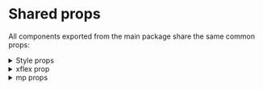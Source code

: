 # Shared props

All components exported from the main package share the same common props:

<details>

<summary>Style props</summary>

These props directly affect your components' style.

`accentColor`: string | number

`additiveSymbols`: string | number

`alignContent`: string | number

`alignItems`: string | number

`alignSelf`: string | number

`alignmentBaseline`: string | number

`all`: string | number

`animation`: string | number

`animationDelay`: string | number

`animationDirection`: string | number

`animationDuration`: string | number

`animationFillMode`: string | number

`animationIterationCount`: string | number

`animationName`: string | number

`animationPlayState`: string | number

`animationTimingFunction`: string | number

`appRegion`: string | number

`appearance`: string | number

`ascentOverride`: string | number

`aspectRatio`: string | number

`backdropFilter`: string | number

`backfaceVisibility`: string | number

`background`: string | number

`backgroundAttachment`: string | number

`backgroundBlendMode`: string | number

`backgroundClip`: string | number

`backgroundColor`: string | number

`backgroundImage`: string | number

`backgroundOrigin`: string | number

`backgroundPosition`: string | number

`backgroundPositionX`: string | number

`backgroundPositionY`: string | number

`backgroundRepeat`: string | number

`backgroundRepeatX`: string | number

`backgroundRepeatY`: string | number

`backgroundSize`: string | number

`baselineShift`: string | number

`blockSize`: string | number

`border`: string | number

`borderBlock`: string | number

`borderBlockColor`: string | number

`borderBlockEnd`: string | number

`borderBlockEndColor`: string | number

`borderBlockEndStyle`: string | number

`borderBlockEndWidth`: string | number

`borderBlockStart`: string | number

`borderBlockStartColor`: string | number

`borderBlockStartStyle`: string | number

`borderBlockStartWidth`: string | number

`borderBlockStyle`: string | number

`borderBlockWidth`: string | number

`borderBottom`: string | number

`borderBottomColor`: string | number

`borderBottomLeftRadius`: string | number

`borderBottomRightRadius`: string | number

`borderBottomStyle`: string | number

`borderBottomWidth`: string | number

`borderCollapse`: string | number

`borderColor`: string | number

`borderEndEndRadius`: string | number

`borderEndStartRadius`: string | number

`borderImage`: string | number

`borderImageOutset`: string | number

`borderImageRepeat`: string | number

`borderImageSlice`: string | number

`borderImageSource`: string | number

`borderImageWidth`: string | number

`borderInline`: string | number

`borderInlineColor`: string | number

`borderInlineEnd`: string | number

`borderInlineEndColor`: string | number

`borderInlineEndStyle`: string | number

`borderInlineEndWidth`: string | number

`borderInlineStart`: string | number

`borderInlineStartColor`: string | number

`borderInlineStartStyle`: string | number

`borderInlineStartWidth`: string | number

`borderInlineStyle`: string | number

`borderInlineWidth`: string | number

`borderLeft`: string | number

`borderLeftColor`: string | number

`borderLeftStyle`: string | number

`borderLeftWidth`: string | number

`borderRadius`: string | number

`borderRight`: string | number

`borderRightColor`: string | number

`borderRightStyle`: string | number

`borderRightWidth`: string | number

`borderSpacing`: string | number

`borderStartEndRadius`: string | number

`borderStartStartRadius`: string | number

`borderStyle`: string | number

`borderTop`: string | number

`borderTopColor`: string | number

`borderTopLeftRadius`: string | number

`borderTopRightRadius`: string | number

`borderTopStyle`: string | number

`borderTopWidth`: string | number

`borderWidth`: string | number

`bottom`: string | number

`boxShadow`: string | number

`boxSizing`: string | number

`breakAfter`: string | number

`breakBefore`: string | number

`breakInside`: string | number

`bufferedRendering`: string | number

`captionSide`: string | number

`caretColor`: string | number

`clear`: string | number

`clip`: string | number

`clipPath`: string | number

`clipRule`: string | number

`color`: string | number

`colorInterpolation`: string | number

`colorInterpolationFilters`: string | number

`colorRendering`: string | number

`colorScheme`: string | number

`columnCount`: string | number

`columnFill`: string | number

`columnGap`: string | number

`columnRule`: string | number

`columnRuleColor`: string | number

`columnRuleStyle`: string | number

`columnRuleWidth`: string | number

`columnSpan`: string | number

`columnWidth`: string | number

`columns`: string | number

`contain`: string | number

`containIntrinsicBlockSize`: string | number

`containIntrinsicHeight`: string | number

`containIntrinsicInlineSize`: string | number

`containIntrinsicSize`: string | number

`containIntrinsicWidth`: string | number

`content`: string | number

`contentVisibility`: string | number

`counterIncrement`: string | number

`counterReset`: string | number

`counterSet`: string | number

`cursor`: string | number

`cx`: string | number

`cy`: string | number

`d`: string | number

`descentOverride`: string | number

`direction`: string | number

`display`: string | number

`dominantBaseline`: string | number

`emptyCells`: string | number

`fallback`: string | number

`fill`: string | number

`fillOpacity`: string | number

`fillRule`: string | number

`filter`: string | number

`flex`: string | number

`flexBasis`: string | number

`flexDirection`: string | number

`flexFlow`: string | number

`flexGrow`: string | number

`flexShrink`: string | number

`flexWrap`: string | number

`float`: string | number

`floodColor`: string | number

`floodOpacity`: string | number

`font`: string | number

`fontDisplay`: string | number

`fontFamily`: string | number

`fontFeatureSettings`: string | number

`fontKerning`: string | number

`fontOpticalSizing`: string | number

`fontSize`: string | number

`fontStretch`: string | number

`fontStyle`: string | number

`fontSynthesis`: string | number

`fontSynthesisSmallCaps`: string | number

`fontSynthesisStyle`: string | number

`fontSynthesisWeight`: string | number

`fontVariant`: string | number

`fontVariantCaps`: string | number

`fontVariantEastAsian`: string | number

`fontVariantLigatures`: string | number

`fontVariantNumeric`: string | number

`fontVariationSettings`: string | number

`fontWeight`: string | number

`forcedColorAdjust`: string | number

`gap`: string | number

`grid`: string | number

`gridArea`: string | number

`gridAutoColumns`: string | number

`gridAutoFlow`: string | number

`gridAutoRows`: string | number

`gridColumn`: string | number

`gridColumnEnd`: string | number

`gridColumnGap`: string | number

`gridColumnStart`: string | number

`gridGap`: string | number

`gridRow`: string | number

`gridRowEnd`: string | number

`gridRowGap`: string | number

`gridRowStart`: string | number

`gridTemplate`: string | number

`gridTemplateAreas`: string | number

`gridTemplateColumns`: string | number

`gridTemplateRows`: string | number

`height`: string | number

`hyphens`: string | number

`imageOrientation`: string | number

`imageRendering`: string | number

`inherits`: string | number

`initialValue`: string | number

`inlineSize`: string | number

`inset`: string | number

`insetBlock`: string | number

`insetBlockEnd`: string | number

`insetBlockStart`: string | number

`insetInline`: string | number

`insetInlineEnd`: string | number

`insetInlineStart`: string | number

`isolation`: string | number

`justifyContent`: string | number

`justifyItems`: string | number

`justifySelf`: string | number

`left`: string | number

`letterSpacing`: string | number

`lightingColor`: string | number

`lineBreak`: string | number

`lineGapOverride`: string | number

`lineHeight`: string | number

`listStyle`: string | number

`listStyleImage`: string | number

`listStylePosition`: string | number

`listStyleType`: string | number

`margin`: string | number

`marginBlock`: string | number

`marginBlockEnd`: string | number

`marginBlockStart`: string | number

`marginBottom`: string | number

`marginInline`: string | number

`marginInlineEnd`: string | number

`marginInlineStart`: string | number

`marginLeft`: string | number

`marginRight`: string | number

`marginTop`: string | number

`marker`: string | number

`markerEnd`: string | number

`markerMid`: string | number

`markerStart`: string | number

`mask`: string | number

`maskType`: string | number

`maxBlockSize`: string | number

`maxHeight`: string | number

`maxInlineSize`: string | number

`maxWidth`: string | number

`maxZoom`: string | number

`minBlockSize`: string | number

`minHeight`: string | number

`minInlineSize`: string | number

`minWidth`: string | number

`minZoom`: string | number

`mixBlendMode`: string | number

`mozAnimation`: string | number

`mozAnimationDelay`: string | number

`mozAnimationDirection`: string | number

`mozAnimationDuration`: string | number

`mozAnimationFillMode`: string | number

`mozAnimationIterationCount`: string | number

`mozAnimationName`: string | number

`mozAnimationPlayState`: string | number

`mozAnimationTimingFunction`: string | number

`mozAppearance`: string | number

`mozBackfaceVisibility`: string | number

`mozBorderEnd`: string | number

`mozBorderEndColor`: string | number

`mozBorderEndStyle`: string | number

`mozBorderEndWidth`: string | number

`mozBorderImage`: string | number

`mozBorderStart`: string | number

`mozBorderStartColor`: string | number

`mozBorderStartStyle`: string | number

`mozBorderStartWidth`: string | number

`mozBoxAlign`: string | number

`mozBoxDirection`: string | number

`mozBoxFlex`: string | number

`mozBoxOrdinalGroup`: string | number

`mozBoxOrient`: string | number

`mozBoxPack`: string | number

`mozBoxSizing`: string | number

`mozFloatEdge`: string | number

`mozFontFeatureSettings`: string | number

`mozFontLanguageOverride`: string | number

`mozForceBrokenImageIcon`: string | number

`mozHyphens`: string | number

`mozImageRegion`: string | number

`mozMarginEnd`: string | number

`mozMarginStart`: string | number

`mozOrient`: string | number

`mozOsxFontSmoothing`: string | number

`mozPaddingEnd`: string | number

`mozPaddingStart`: string | number

`mozPerspective`: string | number

`mozPerspectiveOrigin`: string | number

`mozTabSize`: string | number

`mozTextSizeAdjust`: string | number

`mozTransform`: string | number

`mozTransformOrigin`: string | number

`mozTransformStyle`: string | number

`mozTransition`: string | number

`mozTransitionDelay`: string | number

`mozTransitionDuration`: string | number

`mozTransitionProperty`: string | number

`mozTransitionTimingFunction`: string | number

`mozUserFocus`: string | number

`mozUserInput`: string | number

`mozUserModify`: string | number

`mozUserSelect`: string | number

`negative`: string | number

`objectFit`: string | number

`objectPosition`: string | number

`offset`: string | number

`offsetDistance`: string | number

`offsetPath`: string | number

`offsetRotate`: string | number

`opacity`: string | number

`order`: string | number

`orientation`: string | number

`orphans`: string | number

`outline`: string | number

`outlineColor`: string | number

`outlineOffset`: string | number

`outlineStyle`: string | number

`outlineWidth`: string | number

`overflow`: string | number

`overflowAnchor`: string | number

`overflowClipMargin`: string | number

`overflowWrap`: string | number

`overflowX`: string | number

`overflowY`: string | number

`overscrollBehavior`: string | number

`overscrollBehaviorBlock`: string | number

`overscrollBehaviorInline`: string | number

`overscrollBehaviorX`: string | number

`overscrollBehaviorY`: string | number

`pad`: string | number

`padding`: string | number

`paddingBlock`: string | number

`paddingBlockEnd`: string | number

`paddingBlockStart`: string | number

`paddingBottom`: string | number

`paddingInline`: string | number

`paddingInlineEnd`: string | number

`paddingInlineStart`: string | number

`paddingLeft`: string | number

`paddingRight`: string | number

`paddingTop`: string | number

`page`: string | number

`pageBreakAfter`: string | number

`pageBreakBefore`: string | number

`pageBreakInside`: string | number

`pageOrientation`: string | number

`paintOrder`: string | number

`perspective`: string | number

`perspectiveOrigin`: string | number

`placeContent`: string | number

`placeItems`: string | number

`placeSelf`: string | number

`pointerEvents`: string | number

`position`: string | number

`prefix`: string | number

`quotes`: string | number

`r`: string | number

`range`: string | number

`resize`: string | number

`right`: string | number

`rowGap`: string | number

`rubyPosition`: string | number

`rx`: string | number

`ry`: string | number

`scrollBehavior`: string | number

`scrollMargin`: string | number

`scrollMarginBlock`: string | number

`scrollMarginBlockEnd`: string | number

`scrollMarginBlockStart`: string | number

`scrollMarginBottom`: string | number

`scrollMarginInline`: string | number

`scrollMarginInlineEnd`: string | number

`scrollMarginInlineStart`: string | number

`scrollMarginLeft`: string | number

`scrollMarginRight`: string | number

`scrollMarginTop`: string | number

`scrollPadding`: string | number

`scrollPaddingBlock`: string | number

`scrollPaddingBlockEnd`: string | number

`scrollPaddingBlockStart`: string | number

`scrollPaddingBottom`: string | number

`scrollPaddingInline`: string | number

`scrollPaddingInlineEnd`: string | number

`scrollPaddingInlineStart`: string | number

`scrollPaddingLeft`: string | number

`scrollPaddingRight`: string | number

`scrollPaddingTop`: string | number

`scrollSnapAlign`: string | number

`scrollSnapStop`: string | number

`scrollSnapType`: string | number

`scrollbarGutter`: string | number

`shapeImageThreshold`: string | number

`shapeMargin`: string | number

`shapeOutside`: string | number

`shapeRendering`: string | number

`size`: string | number

`sizeAdjust`: string | number

`speak`: string | number

`speakAs`: string | number

`stopColor`: string | number

`stopOpacity`: string | number

`stroke`: string | number

`strokeDasharray`: string | number

`strokeDashoffset`: string | number

`strokeLinecap`: string | number

`strokeLinejoin`: string | number

`strokeMiterlimit`: string | number

`strokeOpacity`: string | number

`strokeWidth`: string | number

`suffix`: string | number

`symbols`: string | number

`syntax`: string | number

`system`: string | number

`tabSize`: string | number

`tableLayout`: string | number

`textAlign`: string | number

`textAlignLast`: string | number

`textAnchor`: string | number

`textCombineUpright`: string | number

`textDecoration`: string | number

`textDecorationColor`: string | number

`textDecorationLine`: string | number

`textDecorationSkipInk`: string | number

`textDecorationStyle`: string | number

`textDecorationThickness`: string | number

`textEmphasis`: string | number

`textEmphasisColor`: string | number

`textEmphasisPosition`: string | number

`textEmphasisStyle`: string | number

`textIndent`: string | number

`textOrientation`: string | number

`textOverflow`: string | number

`textRendering`: string | number

`textShadow`: string | number

`textSizeAdjust`: string | number

`textTransform`: string | number

`textUnderlineOffset`: string | number

`textUnderlinePosition`: string | number

`top`: string | number

`touchAction`: string | number

`transform`: string | number

`transformBox`: string | number

`transformOrigin`: string | number

`transformStyle`: string | number

`transition`: string | number

`transitionDelay`: string | number

`transitionDuration`: string | number

`transitionProperty`: string | number

`transitionTimingFunction`: string | number

`unicodeBidi`: string | number

`unicodeRange`: string | number

`userSelect`: string | number

`userZoom`: string | number

`vectorEffect`: string | number

`verticalAlign`: string | number

`visibility`: string | number

`webkitAlignContent`: string | number

`webkitAlignItems`: string | number

`webkitAlignSelf`: string | number

`webkitAnimation`: string | number

`webkitAnimationDelay`: string | number

`webkitAnimationDirection`: string | number

`webkitAnimationDuration`: string | number

`webkitAnimationFillMode`: string | number

`webkitAnimationIterationCount`: string | number

`webkitAnimationName`: string | number

`webkitAnimationPlayState`: string | number

`webkitAnimationTimingFunction`: string | number

`webkitAppRegion`: string | number

`webkitAppearance`: string | number

`webkitBackfaceVisibility`: string | number

`webkitBackgroundClip`: string | number

`webkitBackgroundOrigin`: string | number

`webkitBackgroundSize`: string | number

`webkitBorderAfter`: string | number

`webkitBorderAfterColor`: string | number

`webkitBorderAfterStyle`: string | number

`webkitBorderAfterWidth`: string | number

`webkitBorderBefore`: string | number

`webkitBorderBeforeColor`: string | number

`webkitBorderBeforeStyle`: string | number

`webkitBorderBeforeWidth`: string | number

`webkitBorderBottomLeftRadius`: string | number

`webkitBorderBottomRightRadius`: string | number

`webkitBorderEnd`: string | number

`webkitBorderEndColor`: string | number

`webkitBorderEndStyle`: string | number

`webkitBorderEndWidth`: string | number

`webkitBorderHorizontalSpacing`: string | number

`webkitBorderImage`: string | number

`webkitBorderRadius`: string | number

`webkitBorderStart`: string | number

`webkitBorderStartColor`: string | number

`webkitBorderStartStyle`: string | number

`webkitBorderStartWidth`: string | number

`webkitBorderTopLeftRadius`: string | number

`webkitBorderTopRightRadius`: string | number

`webkitBorderVerticalSpacing`: string | number

`webkitBoxAlign`: string | number

`webkitBoxDecorationBreak`: string | number

`webkitBoxDirection`: string | number

`webkitBoxFlex`: string | number

`webkitBoxOrdinalGroup`: string | number

`webkitBoxOrient`: string | number

`webkitBoxPack`: string | number

`webkitBoxReflect`: string | number

`webkitBoxShadow`: string | number

`webkitBoxSizing`: string | number

`webkitClipPath`: string | number

`webkitColumnBreakAfter`: string | number

`webkitColumnBreakBefore`: string | number

`webkitColumnBreakInside`: string | number

`webkitColumnCount`: string | number

`webkitColumnGap`: string | number

`webkitColumnRule`: string | number

`webkitColumnRuleColor`: string | number

`webkitColumnRuleStyle`: string | number

`webkitColumnRuleWidth`: string | number

`webkitColumnSpan`: string | number

`webkitColumnWidth`: string | number

`webkitColumns`: string | number

`webkitFilter`: string | number

`webkitFlex`: string | number

`webkitFlexBasis`: string | number

`webkitFlexDirection`: string | number

`webkitFlexFlow`: string | number

`webkitFlexGrow`: string | number

`webkitFlexShrink`: string | number

`webkitFlexWrap`: string | number

`webkitFontFeatureSettings`: string | number

`webkitFontSmoothing`: string | number

`webkitHighlight`: string | number

`webkitHyphenateCharacter`: string | number

`webkitJustifyContent`: string | number

`webkitLineBreak`: string | number

`webkitLineClamp`: string | number

`webkitLocale`: string | number

`webkitLogicalHeight`: string | number

`webkitLogicalWidth`: string | number

`webkitMarginAfter`: string | number

`webkitMarginBefore`: string | number

`webkitMarginEnd`: string | number

`webkitMarginStart`: string | number

`webkitMask`: string | number

`webkitMaskBoxImage`: string | number

`webkitMaskBoxImageOutset`: string | number

`webkitMaskBoxImageRepeat`: string | number

`webkitMaskBoxImageSlice`: string | number

`webkitMaskBoxImageSource`: string | number

`webkitMaskBoxImageWidth`: string | number

`webkitMaskClip`: string | number

`webkitMaskComposite`: string | number

`webkitMaskImage`: string | number

`webkitMaskOrigin`: string | number

`webkitMaskPosition`: string | number

`webkitMaskPositionX`: string | number

`webkitMaskPositionY`: string | number

`webkitMaskRepeat`: string | number

`webkitMaskRepeatX`: string | number

`webkitMaskRepeatY`: string | number

`webkitMaskSize`: string | number

`webkitMaxLogicalHeight`: string | number

`webkitMaxLogicalWidth`: string | number

`webkitMinLogicalHeight`: string | number

`webkitMinLogicalWidth`: string | number

`webkitOpacity`: string | number

`webkitOrder`: string | number

`webkitPaddingAfter`: string | number

`webkitPaddingBefore`: string | number

`webkitPaddingEnd`: string | number

`webkitPaddingStart`: string | number

`webkitPerspective`: string | number

`webkitPerspectiveOrigin`: string | number

`webkitPerspectiveOriginX`: string | number

`webkitPerspectiveOriginY`: string | number

`webkitPrintColorAdjust`: string | number

`webkitRtlOrdering`: string | number

`webkitRubyPosition`: string | number

`webkitShapeImageThreshold`: string | number

`webkitShapeMargin`: string | number

`webkitShapeOutside`: string | number

`webkitTapHighlightColor`: string | number

`webkitTextCombine`: string | number

`webkitTextDecorationsInEffect`: string | number

`webkitTextEmphasis`: string | number

`webkitTextEmphasisColor`: string | number

`webkitTextEmphasisPosition`: string | number

`webkitTextEmphasisStyle`: string | number

`webkitTextFillColor`: string | number

`webkitTextOrientation`: string | number

`webkitTextSecurity`: string | number

`webkitTextSizeAdjust`: string | number

`webkitTextStroke`: string | number

`webkitTextStrokeColor`: string | number

`webkitTextStrokeWidth`: string | number

`webkitTransform`: string | number

`webkitTransformOrigin`: string | number

`webkitTransformOriginX`: string | number

`webkitTransformOriginY`: string | number

`webkitTransformOriginZ`: string | number

`webkitTransformStyle`: string | number

`webkitTransition`: string | number

`webkitTransitionDelay`: string | number

`webkitTransitionDuration`: string | number

`webkitTransitionProperty`: string | number

`webkitTransitionTimingFunction`: string | number

`webkitUserDrag`: string | number

`webkitUserModify`: string | number

`webkitUserSelect`: string | number

`webkitWritingMode`: string | number

`whiteSpace`: string | number

`widows`: string | number

`width`: string | number

`willChange`: string | number

`wordBreak`: string | number

`wordSpacing`: string | number

`wordWrap`: string | number

`writingMode`: string | number

`x`: string | number

`y`: string | number

`zIndex`: string | number

`zoom`: string | number

</details>

<details>

<summary>xflex prop</summary>

See the [xflex section](../xflex-property.md).

</details>

<details>

<summary>mp props</summary>

See the [mp section](../mp-properties.md).

</details>
